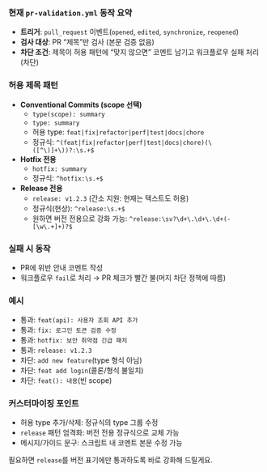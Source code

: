 ### 현재 `pr-validation.yml` 동작 요약
- **트리거**: `pull_request` 이벤트(`opened`, `edited`, `synchronize`, `reopened`)
- **검사 대상**: PR “제목”만 검사 (본문 검증 없음)
- **차단 조건**: 제목이 허용 패턴에 “맞지 않으면” 코멘트 남기고 워크플로우 실패 처리(차단)

### 허용 제목 패턴
- **Conventional Commits (scope 선택)**
  - `type(scope): summary`
  - `type: summary`
  - 허용 type: `feat|fix|refactor|perf|test|docs|chore`
  - 정규식: `^(feat|fix|refactor|perf|test|docs|chore)(\([^\)]+\))?:\s.+$`
- **Hotfix 전용**
  - `hotfix: summary`
  - 정규식: `^hotfix:\s.+$`
- **Release 전용**
  - `release: v1.2.3` (간소 지원: 현재는 텍스트도 허용)
  - 정규식(현상): `^release:\s.+$` 
  - 원하면 버전 전용으로 강화 가능: `^release:\sv?\d+\.\d+\.\d+(-[\w\.+]+)?$`

### 실패 시 동작
- PR에 위반 안내 코멘트 작성
- 워크플로우 `fail`로 처리 → PR 체크가 빨간 불(머지 차단 정책에 따름)

### 예시
- 통과: `feat(api): 사용자 조회 API 추가`
- 통과: `fix: 로그인 토큰 검증 수정`
- 통과: `hotfix: 보안 취약점 긴급 패치`
- 통과: `release: v1.2.3`
- 차단: `add new feature`(type 형식 아님)
- 차단: `feat add login`(콜론/형식 불일치)
- 차단: `feat(): 내용`(빈 scope)

### 커스터마이징 포인트
- 허용 type 추가/삭제: 정규식의 type 그룹 수정
- `release` 패턴 엄격화: 버전 전용 정규식으로 교체 가능
- 메시지/가이드 문구: 스크립트 내 코멘트 본문 수정 가능

필요하면 `release`를 버전 표기에만 통과하도록 바로 강화해 드릴게요.